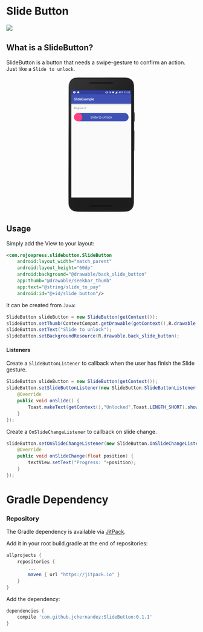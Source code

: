 # Slide Button

[![](https://jitpack.io/v/jchernandez/SlideButton.svg)](https://jitpack.io/#jchernandez/SlideButton)

## What is a SlideButton?

SlideButton is a button that needs a swipe-gesture to confirm an action. Just like a `Slide to unlock`.

<div align="center">
  <img height="355" src="raw/screen.png"/>
</div>

## Usage
Simply add the View to your layout:
```xml
<com.rojoxpress.slidebutton.SlideButton
    android:layout_width="match_parent"
    android:layout_height="60dp"
    android:background="@drawable/back_slide_button"
    app:thumb="@drawable/seekbar_thumb"
    app:text="@string/slide_to_pay"
    android:id="@+id/slide_button"/>
```

It can be created from `Java`:
```java
SlideButton slideButton = new SlideButton(getContext());
slideButton.setThumb(ContextCompat.getDrawable(getContext(),R.drawable.slider_thumb));
slideButton.setText("Slide to unlock");
slideButton.setBackgroundResource(R.drawable.back_slide_button);
```

#### Listeners

Create a `SlideButtonListener` to callback when the user has finish the Slide gesture.

```java
SlideButton slideButton = new SlideButton(getContext());
slideButton.setSlideButtonListener(new SlideButton.SlideButtonListener() {
    @Override
    public void onSlide() {
        Toast.makeText(getContext(),"Unlocked",Toast.LENGTH_SHORT).show();
    }
});
```

Create a `OnSlideChangeListener` to callback on slide change.

```java
slideButton.setOnSlideChangeListener(new SlideButton.OnSlideChangeListener() {
    @Override
    public void onSlideChange(float position) {
        textView.setText("Progress: "+position);
    }
});
```

# Gradle Dependency

### Repository
The Gradle dependency is available via [JitPack](https://jitpack.io/#jchernandez/SlideButton).

Add it in your root build.gradle at the end of repositories:
```gradle
allprojects {
	repositories {
		...
		maven { url "https://jitpack.io" }
	}
}
```

 Add the dependency:
```gradle
dependencies {
    compile 'com.github.jchernandez:SlideButton:0.1.1'
}
```
